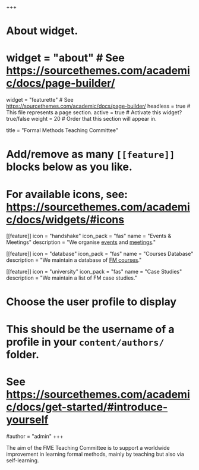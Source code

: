 +++
# About widget.
# widget = "about"  # See https://sourcethemes.com/academic/docs/page-builder/
widget = "featurette"  # See https://sourcethemes.com/academic/docs/page-builder/
headless = true  # This file represents a page section.
active = true  # Activate this widget? true/false
weight = 20  # Order that this section will appear in.

title = "Formal Methods Teaching Committee"

# Add/remove as many `[[feature]]` blocks below as you like.
# 
# For available icons, see: https://sourcethemes.com/academic/docs/widgets/#icons

[[feature]]
  icon = "handshake"
  icon_pack = "fas"
  name = "Events & Meetings"
  description = "We organise [events](#events) and [meetings](#meetings)."
  
[[feature]]
  icon = "database"
  icon_pack = "fas"
  name = "Courses Database"
  description = "We maintain a database of [FM courses](#fm-courses)."

[[feature]]
  icon = "university"
  icon_pack = "fas"
  name = "Case Studies"
  description = "We maintain a list of  FM case studies."





# Choose the user profile to display
# This should be the username of a profile in your `content/authors/` folder.
# See https://sourcethemes.com/academic/docs/get-started/#introduce-yourself
#author = "admin"
+++

The aim of the FME Teaching Committee is to support a worldwide improvement in
learning formal methods, mainly by teaching but also via self-learning.
